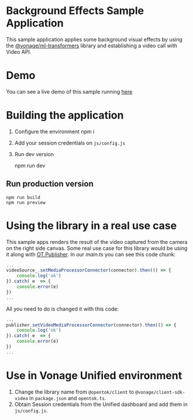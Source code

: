 # Background Effects Sample Application
This sample application applies some background visual effects by using the [@vonage/ml-transformers](https://www.npmjs.com/package/@vonage/ml-transformers) library and establishing a video call with Video API.
# Demo
You can see a live demo of this sample running [here](https://vonage-background-enchantments-sample.s3.amazonaws.com/index.html)
# Building the application
1. Configure the environment
    npm i
2. Add your session credentials on `js/config.js`
3. Run dev version

    npm run dev

## Run production version

    npm run build
    npm run preview

# Using the library in a real use case
This sample apps renders the result of the video captured from the camera on the right side canvas.
Some real use case for this library would be using it along with [OT.Publisher](https://tokbox.com/developer/guides/vonage-media-processor/js/#publisher-setvideomediaprocessorconnector-method).
In our *main.ts* you can see this code chunk:
```typescript
...
videoSource_.setMediaProcessorConnector(connector).then(() => {
	console.log('ok')
}).catch( e  => {
	console.error(e)
})
...
```
All you need to do is changed it with this code:
```typescript
...
publisher.setVideoMediaProcessorConnector(connector).then(() => {
    console.log('ok')
}).catch( e  => {
	console.error(e)
})
...
```
# Use in Vonage Unified environment
1. Change the library name from `@opentok/client` to `@vonage/client-sdk-video` in `package.json` and `opentok.ts`.
2. Obtain Session credentials from the Unified dashboard and add them in `js/config.js`.
